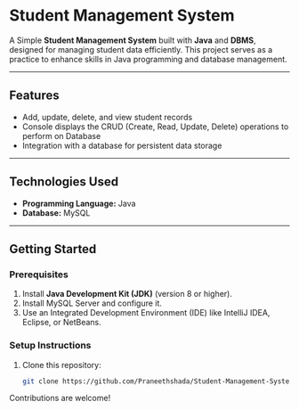 # Student Management System

A Simple **Student Management System** built with **Java** and **DBMS**, designed for managing student data efficiently. This project serves as a practice to enhance skills in Java programming and database management.

---

## Features

- Add, update, delete, and view student records
- Console displays the CRUD (Create, Read, Update, Delete) operations to perform on Database
- Integration with a database for persistent data storage

---

## Technologies Used

- **Programming Language:** Java  
- **Database:** MySQL 

---

## Getting Started

### Prerequisites

1. Install **Java Development Kit (JDK)** (version 8 or higher).
2. Install MySQL Server and configure it.
3. Use an Integrated Development Environment (IDE) like IntelliJ IDEA, Eclipse, or NetBeans.

### Setup Instructions

1. Clone this repository:
   ```bash
   git clone https://github.com/Praneethshada/Student-Management-System.git

Contributions are welcome!
